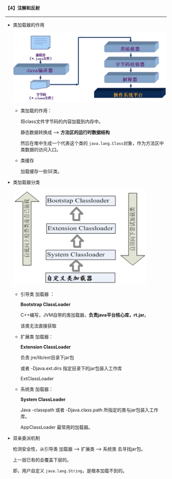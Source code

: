 #### 【4】注解和反射

---------------

* 类加载器的作用

  <img src="【4】注解和反射.assets/截屏2021-03-29 下午3.02.55.png" alt="类加载器" style="zoom:67%;" />

  - 类加载的作用：

    将class文件字节码的内容加载到内存中。

    静态数据转换成 --> **方法区的运行时数据结构**

    然后在堆中生成一个代表这个类的 `java.lang.Class`对象，作为方法区中类数据的访问入口。

  - 类缓存

    加载缓存一些SE类。

* 类加载器分类

  <img src="【4】注解和反射.assets/截屏2021-03-29 下午3.04.46.png" alt="类加载器分类" style="zoom:67%;" />

  - 引导类  加载器  ：

    **Bootstrap ClassLoader**

    C++编写，JVM自带的类加载器，**负责java平台核心库，rt.jar**。

    该类无法直接获取

  - 扩展类 加载器：

    **Extension ClassLoader**

    负责 jre/lib/ext目录下jar包

    或者  -Djava.ext.dirs 指定目录下的jar包装入工作库

    ExtClassLoader

  - 系统类 加载器：

    **System ClassLoader**

    Java -classpath 或者 -Djava.class.path 所指定的类与jar包装入工作库。

    AppClassLoader  最常用的加载器。

* 双亲委派机制

  检测安全性，从引导类 加载器 --> 扩展类  --> 系统类  去寻找jar包。

  上一层已有的会覆盖下层的。

  即，用户自定义 `java.lang.String`，是根本加载不到的。